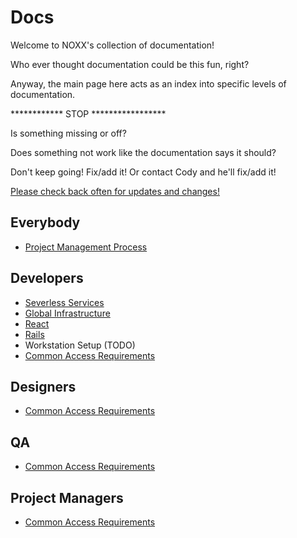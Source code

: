 # Docs

Welcome to NOXX's collection of documentation!

Who ever thought documentation could be this fun, right?

Anyway, the main page here acts as an index into specific levels of documentation.

************ STOP *****************

Is something missing or off?

Does something not work like the documentation says it should?

Don't keep going! Fix/add it! Or contact Cody and he'll fix/add it!

[Please check back often for updates and changes!](https://github.com/NoXX-Technologies/docs/commits/main)

## Everybody
- [Project Management Process](process/README.md)
## Developers
- [Severless Services](developers/services/README.md)
- [Global Infrastructure](https://github.com/NoXX-Technologies/infrastructure)
- [React](https://github.com/NoXX-Technologies/react-frontend)
- [Rails](https://github.com/NoXX-Technologies/rails)
- Workstation Setup (TODO)
- [Common Access Requirements](onboarding/README.md)

## Designers

- [Common Access Requirements](onboarding/README.md)

## QA

- [Common Access Requirements](onboarding/README.md)

## Project Managers

- [Common Access Requirements](process/README.md)
